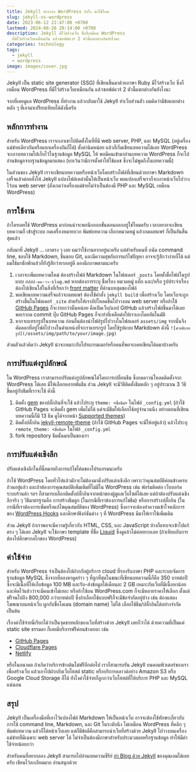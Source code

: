 ```yaml
---
title: Jekyll ต่างจาก WordPress ยังไง น่าใช้ไหม
slug: jekyll-vs-wordpress
date: 2023-06-12 22:47:00 +0700
lastmod: 2024-08-26 20:14:00 +0700
description: Jekyll มีไว้สร้างเว็บ ซึ่งก็เหมือน WordPress
  ที่มีไว้สร้างเว็บเหมือนกัน แล้วซอฟต์แวร์ 2 ตัวนี้แตกต่างกันยังไงนะ
categories: technology
tags:
  - jekyll
  - wordpress
image: images/cover.jpg
---
```

Jekyll เป็น static site generator (SSG) ที่เขียนขึ้นมาด้วยภาษา Ruby มีไว้สร้างเว็บ ซึ่งก็เหมือน WordPress ที่มีไว้สร้างเว็บเหมือนกัน แล้วซอฟต์แวร์ 2 ตัวนี้แตกต่างกันยังไงนะ

จากที่เคยดูแล WordPress ที่ทำงาน แล้วกลับมาใช้ Jekyll ทำเว็บส่วนตัว ผมคิดว่ามีข้อแตกต่างหลัก ๆ ที่เอามาเปรียบเทียบได้ดังนี้ครับ

## หลักการทำงาน

สำหรับ WordPress เราจะเอาเขาไปติดตั้งในที่ที่มี web server, PHP, และ MySQL (อยู่เครื่องแม่ข่ายเดียวกันหรือแยกเครื่องกันก็ได้) ตั้งค่านิดหน่อย แล้วก็เริ่มเขียนบทความได้เลย WordPress จะเอาบทความไปเก็บไว้ในฐานข้อมูล MySQL ให้ พอมีคนเข้ามาอ่านบทความ WordPress ก็จะไปอ่านข้อมูลจากฐานข้อมูลมาแสดง (ยกเว้นว่ามีการตั้งค่าให้ใช้แคช ซึ่งจะไม่พูดถึงในบทความนี้)

ในส่วนของ Jekyll เราจะเขียนบทความหรือหน้าเว็บโดยสร้างไฟล์ที่เขียนด้วยภาษา Markdown เสร็จแล้วค่อยสั่งให้ Jekyll แปลงไฟล์เหล่านั้นให้เป็นหน้าเว็บ พอแปลงเสร็จเราก็จะเอาหน้าเว็บไปวางไว้บน web server (สังเกตว่าเครื่องแม่ข่ายไม่จำเป็นต้องมี PHP และ MySQL เหมือน WordPress)

## การใช้งาน

ถ้าใครเคยใช้ WordPress มาก่อนน่าจะพอนึกออกขั้นตอนออกอยู่ใช่ไหมครับ เวลาอยากจะเขียนบทความก็ เข้าสู่ระบบ กดเครื่องหมายบวก พิมพ์บทความ เลือกหมวดหมู่ แล้วกดเผยแพร่ ก็เป็นอันสิ้นสุดแล้ว

กลับมาที่ Jekyll ... เอาตรง ๆ เลย ผมว่าใช้งานยากอยู่นะครับ แต่สำหรับคนที่ ถนัด command line, ชอบใช้ Markdown, ชื่นชอบ Git, และมีความสุขกับการแก้ไขปัญหา อาจจะรู้สึกว่าง่ายก็ได้ แต่ผมใช้มาซักพักแล้วก็ยังรู้สึกว่ายากอยู่ดี ลองนึกภาพตามนะครับ

1. เวลาจะเพิ่มบทความใหม่ ต้องสร้างไฟล์ Markdown ในโฟลเดอร์ `_posts` โดยตั้งชื่อไฟล์ในรูปแบบ `ปปปป-ดด-วว-slug.md` หากต้องการระบุ ชื่อเรื่อง หมวดหมู่ แท็ก และ/หรือ รูปประจำเรื่อง ต้องไปเขียนใส่ในสิ่งที่เรียกว่า [front matter](https://jekyllrb.com/docs/front-matter/) ที่ด้านบทสุดของไฟล์
2. พอเขียนบทความเสร็จแล้วจะเผยแพร่ ต้องใช้คำสั่ง `jekyll build` เพื่อสร้างเว็บ โดยเว็บจะถูกสร้างขึ้นในโฟลเดอร์ `_site` สำหรับให้เราอัปโหลดขึ้นไปวางบน web server หรือถ้าใช้ [GitHub Pages](https://pages.github.com/) ก็จะง่ายกว่านั้นหน่อย คือเปิดเว็บ/แอป GitHub แล้วสร้างไฟล์ขึ้นมาได้เลย พอเรากด commit ปุ๊บ GitHub Pages ก็จะทำที่เหลือต่อให้เราเองโดยอัตโนมัติ
3. หากจะแทรกรูปในบทความ ก่อนอื่นต้องนำไฟล์รูปไปวางในโฟลเดอร์ `assets/img` จากนั้นจึงคัดลอกที่อยู่ไฟล์ไปวางในตำแหน่งที่จะเราแทรกรูป โดยใช้รูปแบบ Markdown ดังนี้ `![คำอธิบายรูป](/assets/img/path/to/your/image.jpg)`

ส่วนตัวแล้วคิดว่า Jekyll น่าจะเหมาะกับโปรแกรมเมอร์หรือคนที่พอจะเคยเขียนโค้ดมาบ้างครับ

## การปรับแต่งรูปลักษณ์

ใน WordPress เราสามารถปรับแต่งรูปลักษณ์ได้โดยการเปลี่ยนธีม ซึ่งกดดาวน์โหลดติดตั้งจาก WordPress ได้เลย มีให้เลือกหลายพันธีม ส่วน Jekyll จะมีวิธีติดตั้งธีมหลัก ๆ อยู่ประมาณ 3 วิธี ขึ้นอยู่กับธีมที่เราจะใช้ ดังนี้

1. ติดตั้ง [gem](https://sundryanything.blogspot.com/2014/03/ruby-gem.html) ของปลั๊กอินที่จะใช้ แล้วไประบุ `theme: <ชื่อธีม>` ในไฟล์ `_config.yml` (ถ้าใช้ GitHub Pages จะติดตั้ง gem เพิ่มไม่ได้ แต่จะมีธีมให้เลือกใช้อยู่จำนวนนึง อย่างตอนที่เขียนบทความนี้ก็มี 13 ธีม ดูได้จากหน้า [Supported themes](https://pages.github.com/themes/))
2. ติดตั้งปลั๊กอิน [jekyll-remote-theme](https://github.com/benbalter/jekyll-remote-theme) (ถ้าใช้ GitHub Pages จะมีให้อยู่แล้ว) แล้วไประบุ `remote_theme: <ชื่อธีม>` ในไฟล์ `_config.yml`
3. fork repository ธีมนั้นมาเป็นของเรา

## การปรับแต่งเชิงลึก

ปรับแต่งเชิงลึกในที่นี้หมายถึงการแก้ไขโค้ดของโปรแกรมนะครับ

ถ้าใช้ WordPress โดยทั่วไปแล้วมักจะไม่ต้องมานั่งปรับแต่งเชิงลึก เพราะว่าคุณสมบัติค่อนข้างครบถ้วนอยู่แล้ว และถ้าต้องการคุณสมบัติเพิ่มเติมที่ไม่มีใน WordPress เช่น ฟอร์มติดต่อ เว็บบอร์ด ระบบร้านค้า ฯลฯ ก็สามารถเลือกติดตั้งปลั๊กอินจากหน้าของผู้ดูแลเว็บไซต์ได้เลย แต่ถ้าต้องปรับแต่งเชิงลึกจริง ๆ วิธีมาตรฐานคือ การสร้างธีมลูก (ในกรณีที่เราต้องการแก้ไขธีม) หรือการสร้างปลั๊กอิน (ในกรณีที่เราต้องการเพิ่มหรือแก้ไขคุณสมบัติของ WordPress) ซึ่งอาจจะต้องทำความเข้าใจหลักการของ [WordPress Hooks](https://themevilles.com/wordpress-hooks/) และศึกษาฟังก์ชันต่าง ๆ ที่ WordPress มีมาให้เราใช้เพิ่มเติม

ส่วน Jekyll ถ้าเราพอจะมีความรู้เกี่ยวกับ HTML, CSS, และ JavaScript บ้างก็แทบจะเข้าไปแก้ตรง ๆ ได้เลย Jekyll จะใช้ภาษา template ที่ชื่อ [Liquid](https://shopify.github.io/liquid/) ซึ่งดูแล้วไม่ค่อยยากเลย (ถ้าเทียบกับการต้องไปศึกษากลไกของ WordPress)

## ค่าใช้จ่าย

สำหรับ WordPress จำเป็นต้องไปฝากกับผู้บริการ cloud ที่รองรับภาษา PHP และระบบจัดการฐานข้อมูล MySQL ซึ่งจากที่ลองหาดูคร่าว ๆ ที่ถูกที่สุดในขณะที่เขียนบทความนี้ก็คือ 350 บาทต่อปี ซึ่งจะมีเนื้อที่ให้เก็บข้อมูล 100 MB และรับ-ส่งข้อมูลได้เดือนละ 2 GB เหมาะกับเว็บที่มีเนื้อหาน้อย และคิดไว้แล้วว่าจะมีคนเข้าไม่เยอะ หรือถ้าใช้บน WordPress.com ก็จะมีหลายราคาให้เลือก ตั้งแต่ฟรีจนไปถึง 800,000 กว่าบาทต่อปี ซึ่งถ้าเลือกใช้แบบฟรีก็จะมีข้อจำกัดอยู่บ้าง เช่น ต้องแสดงโฆษณาบนหน้าเว็บ ผูกกับชื่อโดเมน (domain name) ไม่ได้ เลือกใช้ธีม/ปลั๊กอินได้อย่างจำกัด เป็นต้น

เรื่องค่าใช้จ่ายนี่เรียกได้ว่าเป็นจุดขายหลักของเว็บที่สร้างด้วย Jekyll เลยก็ว่าได้ ด้วยความที่เป็นแค่ static site ธรรมดา ก็เลยมีบริการฟรีค่อนข้างเยอะ เช่น

- [GitHub Pages](https://pages.github.com/)
- [Cloudflare Pages](https://pages.cloudflare.com/)
- [Netlify](https://www.netlify.com/)

หรือในอนาคต ถ้าเกิดว่าบริการข้างต้นไม่ฟรีอีกต่อไป เราก็สามารถรัน Jekyll บนคอมพิวเตอร์ของเราเพื่อสร้างเว็บ แล้วเอาไปฝากกับเว็บโฮสต์ static หรือบริการคลาวด์อย่าง Amazon S3 หรือ Google Cloud Storage ก็ได้ ยังไงค่าใช้จ่ายก็ถูกกว่าเว็บโฮสต์ที่ให้บริการ PHP และ MySQL แน่นอน

## สรุป

Jekyll เป็นเครื่องมือที่เอาไว้แปลงไฟล์ Markdown ให้เป็นหน้าเว็บ อาจจะต้องใช้ทักษะเกี่ยวกับ การใช้ command line, Markdown, และ Git ในระดับนึง ไม่เหมือน WordPress ที่คลิก ๆ พิมพ์บทความ แล้วก็ได้หน้าเว็บเลย แต่ก็มีข้อดีคือสามารถนำเว็บที่สร้างด้วย Jekyll ไปวางบนเครื่องแม่ข่ายที่มีเฉพาะ web server ได้ ไม่จำเป็นต้องมีภาษาสำหรับประมวลผลหรือฐานข้อมูล ทำให้มีค่าใช้จ่ายน้อยกว่า

สำหรับคนที่อยากลอง Jekyll สามารถไปอ่านบทความซีรีย์ [ทำ Blog ด้วย Jekyll](https://aimetpgm.github.io/blog/series#%E0%B8%97%E0%B8%B3-blog-%E0%B8%94%E0%B9%89%E0%B8%A7%E0%B8%A2-jekyll) ของคุณเอมได้เลยครับ เขียนไว้ละเอียดมาก อ่านสนุกด้วย
